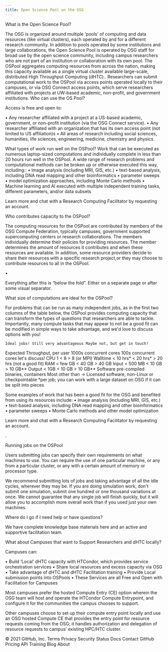 ```yaml
---
title: Open Science Pool on the OSG
---
```

What is the Open Science Pool?

The OSG is organized around multiple ‘pools’ of computing and data resources (like virtual clusters), each operated by and for a different research community. In addition to pools operated by some institutions and large collaborations, the Open Science Pool is operated by OSG staff for broad use by the open science community, including campus researchers who are not part of an institution or collaboration with its own pool. 
The OSPool aggregates computing resources from across the nation, making this capacity available as a single virtual cluster available large-scale, distributed High Throughput Computing (dHTC).. Researchers can submit computational work to the  OSPool via access points operated locally to their campuses, or via OSG Connect access points, which serve researchers affiliated with projects at UW-based academic, non-profit, and government institutions.
Who can use the OS Pool?

Access is free and open to:


•	Any researcher affiliated with a project at a US-based academic, government, or non-profit institution (via the OSG Connect service).
•	Any researcher affiliated with an organization that has its own access point (not limited to US affiliation)s 
•	All areas of research including social sciences, humanities, life sciences, engineering, medicine, chemistry and physics. 

What types of work run well on the OSPool?
Work that can be executed as numerous laptop-sized computations and individually complete in less than 20 hours run well in the OSPool. A wide range of research problems and computational methods can be broken up or otherwise executed this way, including::
•	image analysis (including MRI, GIS, etc.)
•	text-based analysis, including DNA read mapping and other bioinformatics
•	parameter sweeps
•	model optimization approaches, including Monte Carlo methods
•	Machine learning and AI executed with multiple independent training tasks, different parameters, and/or data subsets

Learn more and chat with a Research Computing Facilitator by requesting an account.

Who contributes capacity to the OSPool?

The computing resources for the OSPool are contributed by members of the OSG Compute Federation, typically campuses, government supported supercomputing centers or research collaborations. The members individually determine their policies for providing resources. The member determines the amount of resources it contributes and when these resources are available. In addition, some resource providers decide to share their resources with a specific research project,or they may choose to contribute resources to all in the OSPool.





•	
 
Everything after this is “below the fold”.  Either on a separate page or after some visual separator.

What size of computations are ideal for the OSPool?

For problems that can be run as many independent jobs, as in the first two columns of the table below, the OSPool provides computing capacity that can transform the types of questions that researchers are able to tackle. Importantly, many compute tasks that may appear to not be a good fit can be modified in simple ways to take advantage, and we'd love to discuss options with you!

	Ideal jobs!	Still very advantageous	Maybe not, but get in touch!
Expected Throughput, per user	1000s concurrent cores	100s concurrent cores	let's discuss!
CPU	1	< 8	> 8 (or MPI)
Walltime	< 10 hrs*	< 20 hrs*	> 20 hrs (not a good fit)
RAM	< few GB	< 40 GB	> 40 GB
Input	< 500 MB	< 10 GB	> 10 GB**
Output	< 1GB	< 10 GB	> 10 GB**
Software	pre-compiled binaries, containers	Most other than ->	Licensed software, non-Linux
or checkpointable *per job; you can work with a large dataset on OSG if it can be split into pieces

Some examples of work that has been a good fit for the OSG and benefited from using its resources include:
•	image analysis (including MRI, GIS, etc.)
•	text-based analysis, including DNA read mapping and other bioinformatics
•	parameter sweeps
•	Monte Carlo methods and other model optimization

Learn more and chat with a Research Computing Facilitator by requesting an account.

. 



Running jobs on the OSPool

Users submitting jobs can specify their own requirements on what machines to use. You can require the use of one particular machine, or any from a particular cluster, or any with a certain amount of memory or processor type. 

We recommend  submitting lots of jobs and taking advantage of all the idle cycles, wherever they may be. If you are doing simulation work, don't submit one simulation, submit one hundred or one thousand variations at once. We  cannot guarantee that any single job will finish quickly, but it will allow you to accomplish more overall work than if you used just your own machines. 

Where do I go if I need help or have questions?

We have complete knowledge base materials here and an active and supportive facilitation team.

 
What about Campuses that want to Support Researchers and dHTC locally?

Campuses can:


•	Build ‘Local’ dHTC capacity with HTCondor, which provides service orchestration services
•	Share local resources and excess capacity via OSG 
•	Take advantage of dHTC and dHTC Facilitation training 
•	 Provide Local submission points into OSPools 
•	These Services are all Free and Open with Facilitation for Campuses 

 
Most campuses prefer the hosted Compute Entry (CE) option wherein the OSG team will host and operate the HTCondor Compute Entrypoint, and configure it for the communities the campus chooses to support. 

Other campuses choose to set up their compute entry point locally and use an OSG hosted Compute CE that provides the entry point for resource requests coming from the OSG; it handles authorization and delegation of resource requests to campus’ existing HPC/HTC cluster. 

© 2021 GitHub, Inc.
Terms
Privacy
Security
Status
Docs
Contact GitHub
Pricing
API
Training
Blog
About
